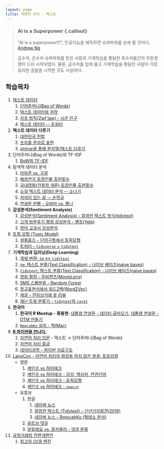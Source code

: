```yaml
---
layout: page
title: 자연어 처리 - 텍스트
---
```


> ### AI is a Superpower {.callout}
>
> "AI is a superpower!!!", 인공지능을 체득하면 슈퍼파워를 손에 쥘 것이다. [Andrew Ng](https://twitter.com/andrewyng/status/728986380638916609)
>
> 금수저, 은수저 슈퍼파워를 받은 사람과 기계학습을 통달한 흑수저들간의 무한경쟁이 드뎌 시작되었다. 물론, 
> 금수저를 입에 물고 기계학습을 통달한 사람이 가장 유리한 출발을 시작한 것도 사실이다.



## 학습목차 

1. [텍스트 데이터](nlp-text.html)
    1. [단어주머니(Bag of Words)](nlp-bag-of-words.html)
    1. [텍스트 데이터와 저작](https://statkclee.github.io/ds-authoring/)
    1. [지프 법칙(Zipf law) - 시군 인구](nlp-zipf-law.html)    
    1. [텍스트 데이터 -- 트위터](nlp-text-twitter.html)
1. **텍스트 데이터 다루기**
    1. [대한민국 헌법](text-constitution.html)
    1. [숫자를 문자로 표현](nlp-number-to-text.html)
    1. [stringr을 통해 문자열/텍스트 다루기](nlp-stringr.html)
1. 단어주머니(Bag of Words)와 TF-IDF
    1. [BoW와 TF-IDF](nlp-bow-tf-idf.html)
1. 탐색적 데이터 분석
    1. [아마존 vs. 구글](nlp-amazon-google.html)
    1. [해외연극 등장인물 출현횟수](nlp-movie-play.html)
    1. [국내영화(건축학 개론) 등장인물 출현횟수](nlp-movie-arch101.html)
    1. [소설 텍스트 데이터 분석 -- 소나기](nlp-text-basic.html)
    1. [저녁이 있는 삶 -- 손학규](nlp-book.html)
    1. [연설문 판별 - 오바마 vs. 롬니](http://statkclee.github.io/politics/text-classify-speeches.html)
1. **감성분석(Sentiment Analysis)**
    1. [감성분석(Sentiment Analysis) - 깔끔한 텍스트 방식(tidytext)](nlp-sentiment.html)
    1. [고객 방문후기 평점 감성분석 - 옐프(Yelp)](nlp-text-sentiment-yelp.html)
    1. [영어 교과서 감성분석](nlp-english-textbook.html)
1. [토픽 모형 (Topic Model)](nlp-topic-modeling.html) 
    1. [셜록홈즈 - 단어구름에서 토픽모형](silge-topic-modeling.html) 
    1. [트위터 - `tidyverse` + `tidytext`](nlp-twitter-tidytext.html) 
1. **기계학습과 딥러닝(Deep Learning)**
    1. [객체 변환: `tm` &harr; `tidytext`](nlp-tm-tidytext.html)
    1. [`tm`: 텍스트 분류(Text Classification) - 나이브 베이즈(naive bayes)](nlp-text-classification.html)
    1. [`tidytext`: 텍스트 분류(Text Classification) - 나이브 베이즈(naive bayes)](nlp-text-classification-tidytext.html)
    1. [영화 평점 - 무비렌즈(MovieLens)](nlp-text-movielens.html)
    1. [SMS 스팸분류 - Random Forest](nlp-spam-machine-learning.html)
    1. [정규표현식에서 워드2벡(Word2Vec)](nlp-regex-word2vec.html)
    1. [캐글 - 전자상거래 옷 리뷰](text-kaggle-ecommerce-review.html)
    1. [재난 트윗 분류기 - `tidytext`와 `caret`](text-twitter-tidytext-caret.html)
1. **한국어**
    1. **한국어 R Meetup - 류충현**: [대통령 연설문 - 데이터 긁어오기](nlp-president-crawl.html), [대통령 연설문 - DTM 만들기](nlp-president-dtm.html)
    1. [`RmecabKo` 설치 - 맥(Mac)](nlp-rmecabko-install.html)
1. **[R 파이썬을 만나다.](text-r-meet-python.html)**
    1. [자연어 처리 입문](nlp-intro-python.html) - 텍스트 &rarr; 단어주머니(Bag of Words) 
    1. [자연어 처리 중급](nlp-intermediate-python.html) 
    1. [데이터과학 - 파이썬 자료구조](text-python-datatype.html)
1. [LangCon - 자연어 처리의 화장을 하지 않은 얼굴: 튜토리얼](langcon-2019-tutorial.html)
    - 영문
        1. [케인즈 vs 하이에크](langcon-keynes-hayek.html)
        1. [케인즈 vs 하이에크 - 감성, 핵심어, 연관단어](langcon-keynes-hayek-sentiment.html)
        1. [케인즈 vs 하이에크 - 토픽모형](langcon-keynes-hayek-topic.html)
        1. [케인즈 vs 하이에크 - `spacyr`](langcon-keynes-hayek-spacyr.html)
    - 유튜브
        1. 한글 
            1. [네이버 뉴스](nlp-naver-news.html)
            1. [깔끔한 텍스트 (Tidytext) - 신년기자회견(2019)](nlp-tidytext-moon-speech.html)
            1. [네이버 뉴스 - RmecabKo (형태소 분석)](nlp-naver-news-mecab.html)           
        1. [유트브 댓글](nlp-youtube-comment.html)
        1. [알릴레요 vs. 홍카콜라 - 댓글 분류](youtube-channel-comment-classification.html)
1. [공정거래법 전면개편안](text-fair-law.html)
    1. [최고의 OCR 엔진](text-fair-law-ocr.html)

 